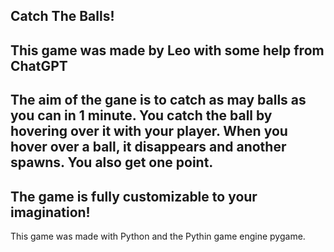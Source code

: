 Catch The Balls!
--------------------------
This game was made by Leo with some help from ChatGPT
--------------------------
The aim of the gane is to catch as may balls as you can in 1 minute. You catch the ball by hovering over it with your player. When you hover over a ball, it disappears and another spawns. You also get one point.
--------------------------
The game is fully customizable to your imagination!
--------------------------
This game was made with Python and the Pythin game engine pygame.